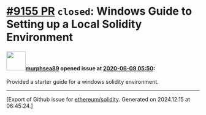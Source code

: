 # [\#9155 PR](https://github.com/ethereum/solidity/pull/9155) `closed`: Windows Guide to Setting up a Local Solidity Environment 

#### <img src="https://avatars.githubusercontent.com/u/35238905?v=4" width="50">[murphsea89](https://github.com/murphsea89) opened issue at [2020-06-09 05:50](https://github.com/ethereum/solidity/pull/9155):

Provided a starter guide for a windows solidity environment.




-------------------------------------------------------------------------------



[Export of Github issue for [ethereum/solidity](https://github.com/ethereum/solidity). Generated on 2024.12.15 at 06:45:24.]
